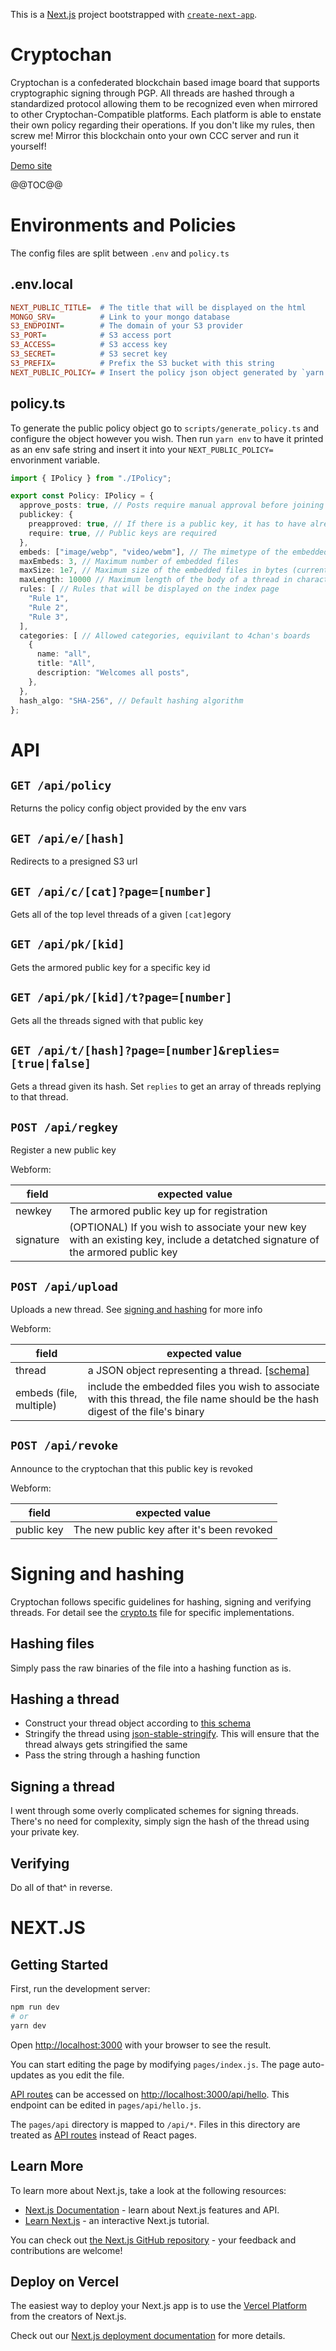 This is a [Next.js](https://nextjs.org/) project bootstrapped with [`create-next-app`](https://github.com/vercel/next.js/tree/canary/packages/create-next-app).

# Cryptochan

Cryptochan is a confederated blockchain based image board that supports cryptographic signing through PGP. All threads are hashed through a standardized protocol allowing them to be recognized even when mirrored to other Cryptochan-Compatible platforms. Each platform is able to enstate their own policy regarding their operations. If you don't like my rules, then screw me! Mirror this blockchain onto your own CCC server and run it yourself!

[Demo site](https://cryptochan.vercel.app/)

@@TOC@@

# Environments and Policies

The config files are split between `.env` and `policy.ts`

## .env.local

```ini
NEXT_PUBLIC_TITLE=  # The title that will be displayed on the html
MONGO_SRV=          # Link to your mongo database
S3_ENDPOINT=        # The domain of your S3 provider
S3_PORT=            # S3 access port
S3_ACCESS=          # S3 access key
S3_SECRET=          # S3 secret key
S3_PREFIX=          # Prefix the S3 bucket with this string
NEXT_PUBLIC_POLICY= # Insert the policy json object generated by `yarn env`
```

## policy.ts

To generate the public policy object go to `scripts/generate_policy.ts` and configure the object however you wish. Then run `yarn env` to have it printed as an env safe string and insert it into your `NEXT_PUBLIC_POLICY=` envorinment variable.

```typescript
import { IPolicy } from "./IPolicy";

export const Policy: IPolicy = {
  approve_posts: true, // Posts require manual approval before joining the blockchain
  publickey: {
    preapproved: true, // If there is a public key, it has to have already been approved
    require: true, // Public keys are required
  },
  embeds: ["image/webp", "video/webm"], // The mimetype of the embedded files allowed
  maxEmbeds: 3, // Maximum number of embedded files
  maxSize: 1e7, // Maximum size of the embedded files in bytes (currently 10MB)
  maxLength: 10000 // Maximum length of the body of a thread in characters
  rules: [ // Rules that will be displayed on the index page
    "Rule 1",
    "Rule 2",
    "Rule 3",
  ],
  categories: [ // Allowed categories, equivilant to 4chan's boards
    {
      name: "all",
      title: "All",
      description: "Welcomes all posts",
    },
  },
  hash_algo: "SHA-256", // Default hashing algorithm
};
```

# API

## `GET /api/policy`

Returns the policy config object provided by the env vars

## `GET /api/e/[hash]`

Redirects to a presigned S3 url

## `GET /api/c/[cat]?page=[number]`

Gets all of the top level threads of a given `[cat]`egory

## `GET /api/pk/[kid]`

Gets the armored public key for a specific key id

## `GET /api/pk/[kid]/t?page=[number]`

Gets all the threads signed with that public key

## `GET /api/t/[hash]?page=[number]&replies=[true|false]`

Gets a thread given its hash. Set `replies` to get an array of threads replying to that thread.

## `POST /api/regkey`

Register a new public key

Webform:

| field     | expected value                                                                                                                 |
| --------- | ------------------------------------------------------------------------------------------------------------------------------ |
| newkey    | The armored public key up for registration                                                                                     |
| signature | (OPTIONAL) If you wish to associate your new key with an existing key, include a detatched signature of the armored public key |

## `POST /api/upload`

Uploads a new thread. See [signing and hashing](#signing-and-hashing) for more info

Webform:

| field                   | expected value                                                                                                                  |
| ----------------------- | ------------------------------------------------------------------------------------------------------------------------------- |
| thread                  | a JSON object representing a thread. [[schema]](schemas/Thread.ts#L10)                                                          |
| embeds (file, multiple) | include the embedded files you wish to associate with this thread, the file name should be the hash digest of the file's binary |

## `POST /api/revoke`

Announce to the cryptochan that this public key is revoked

Webform:

| field      | expected value                             |
| ---------- | ------------------------------------------ |
| public key | The new public key after it's been revoked |

# Signing and hashing

Cryptochan follows specific guidelines for hashing, signing and verifying threads. For detail see the [crypto.ts](crypto.ts) file for specific implementations.

## Hashing files

Simply pass the raw binaries of the file into a hashing function as is.

## Hashing a thread

- Construct your thread object according to [this schema](schemas/Thread.ts#L10)
- Stringify the thread using [json-stable-stringify](https://www.npmjs.com/package/json-stable-stringify). This will ensure that the thread always gets stringified the same
- Pass the string through a hashing function

## Signing a thread

I went through some overly complicated schemes for signing threads. There's no need for complexity, simply sign the hash of the thread using your private key.

## Verifying

Do all of that^ in reverse.

# NEXT.JS

## Getting Started

First, run the development server:

```bash
npm run dev
# or
yarn dev
```

Open [http://localhost:3000](http://localhost:3000) with your browser to see the result.

You can start editing the page by modifying `pages/index.js`. The page auto-updates as you edit the file.

[API routes](https://nextjs.org/docs/api-routes/introduction) can be accessed on [http://localhost:3000/api/hello](http://localhost:3000/api/hello). This endpoint can be edited in `pages/api/hello.js`.

The `pages/api` directory is mapped to `/api/*`. Files in this directory are treated as [API routes](https://nextjs.org/docs/api-routes/introduction) instead of React pages.

## Learn More

To learn more about Next.js, take a look at the following resources:

- [Next.js Documentation](https://nextjs.org/docs) - learn about Next.js features and API.
- [Learn Next.js](https://nextjs.org/learn) - an interactive Next.js tutorial.

You can check out [the Next.js GitHub repository](https://github.com/vercel/next.js/) - your feedback and contributions are welcome!

## Deploy on Vercel

The easiest way to deploy your Next.js app is to use the [Vercel Platform](https://vercel.com/new?utm_medium=default-template&filter=next.js&utm_source=create-next-app&utm_campaign=create-next-app-readme) from the creators of Next.js.

Check out our [Next.js deployment documentation](https://nextjs.org/docs/deployment) for more details.
